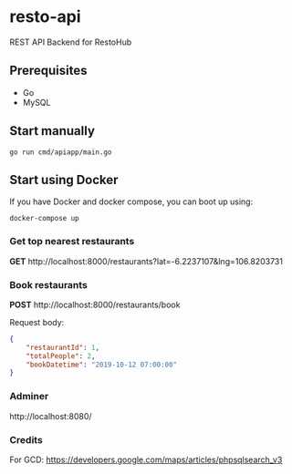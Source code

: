# resto-api
REST API Backend for RestoHub

## Prerequisites
- Go
- MySQL

## Start manually
```
go run cmd/apiapp/main.go
```

## Start using Docker
If you have Docker and docker compose, you can boot up using:
```
docker-compose up
```

### Get top nearest restaurants
**GET** http://localhost:8000/restaurants?lat=-6.2237107&lng=106.8203731

### Book restaurants
**POST** http://localhost:8000/restaurants/book

Request body:
```json
{
	"restaurantId": 1,
	"totalPeople": 2,
	"bookDatetime": "2019-10-12 07:00:00"
}
```

### Adminer
http://localhost:8080/

### Credits
For GCD: https://developers.google.com/maps/articles/phpsqlsearch_v3
